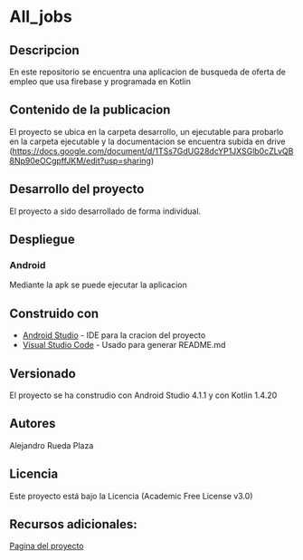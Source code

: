# All_jobs

## Descripcion
En este repositorio se encuentra una aplicacion de busqueda de oferta de empleo que usa firebase y programada en Kotlin

## Contenido de la publicacion
El proyecto se ubica en la carpeta desarrollo, un ejecutable para probarlo en la carpeta ejecutable y la documentacion se encuentra subida en drive (https://docs.google.com/document/d/1TSs7GdUG28dcYP1JXSGlb0cZLvQB8Np90eOCgpffJKM/edit?usp=sharing)

## Desarrollo del proyecto
El proyecto a sido desarrollado de forma individual.

## Despliegue

### Android
Mediante la apk se puede ejecutar la aplicacion

## Construido con

* [Android Studio](https://developer.android.com/studio) - IDE para la cracion del proyecto
* [Visual Studio Code](https://code.visualstudio.com/) - Usado para generar README.md

## Versionado
El proyecto se ha construdio con Android Studio 4.1.1 y con Kotlin 1.4.20

## Autores
Alejandro Rueda Plaza

## Licencia
Este proyecto está bajo la Licencia (Academic Free License v3.0)

## Recursos adicionales:
[Pagina del proyecto](https://github.com/AlejandroRuedaPlaza/All_jobs)
